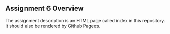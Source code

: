 ## Assignment 6 Overview

The assignment description is an HTML page called index in this repository.  It should also be rendered by Github Pagees.
